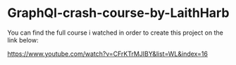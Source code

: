 # GraphQl-crash-course-by-LaithHarb

You can find the full course i watched in order to create this project on the link below: 

https://www.youtube.com/watch?v=CFrKTrMJIBY&list=WL&index=16

